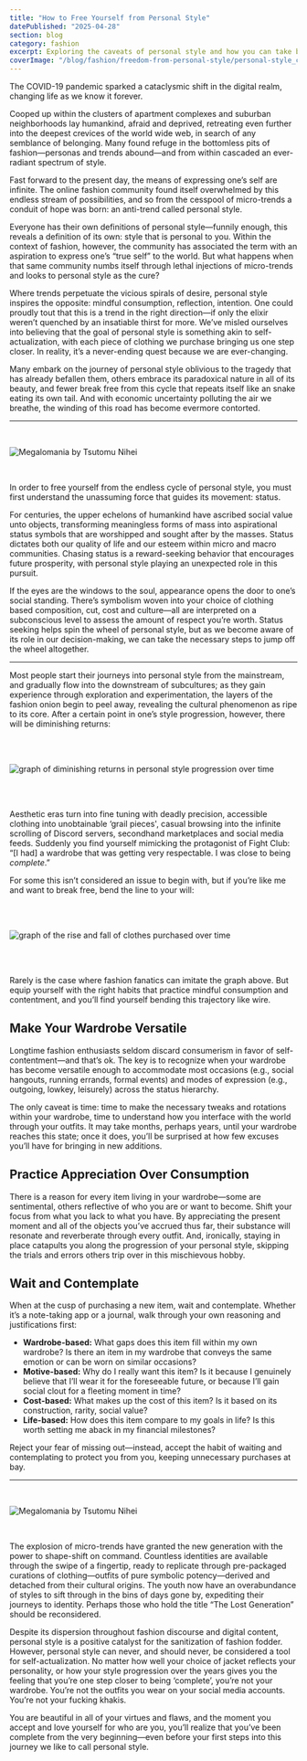 ```yaml
---
title: "How to Free Yourself from Personal Style"
datePublished: "2025-04-28"
section: blog
category: fashion
excerpt: Exploring the caveats of personal style and how you can take back control.
coverImage: "/blog/fashion/freedom-from-personal-style/personal-style_cover.webp"
---
```


The COVID-19 pandemic sparked a cataclysmic shift in the digital realm, changing life as we know it forever.

Cooped up within the clusters of apartment complexes and suburban neighborhoods lay humankind, afraid and deprived, retreating even further into the deepest crevices of the world wide web, in search of any semblance of belonging. Many found refuge in the bottomless pits of fashion—personas and trends abound—and from within cascaded an ever-radiant spectrum of style.

Fast forward to the present day, the means of expressing one’s self are infinite. The online fashion community found itself overwhelmed by this endless stream of possibilities, and so from the cesspool of micro-trends a conduit of hope was born: an anti-trend called personal style.

Everyone has their own definitions of personal style—funnily enough, this reveals a definition of its own: style that is personal to you. Within the context of fashion, however, the community has associated the term with an aspiration to express one’s “true self” to the world. But what happens when that same community numbs itself through lethal injections of micro-trends and looks to personal style as the cure?

Where trends perpetuate the vicious spirals of desire, personal style inspires the opposite: mindful consumption, reflection, intention. One could proudly tout that this is a trend in the right direction—if only the elixir weren’t quenched by an insatiable thirst for more. We’ve misled ourselves into believing that the goal of personal style is something akin to self-actualization, with each piece of clothing we purchase bringing us one step closer. In reality, it’s a never-ending quest because we are ever-changing.

Many embark on the journey of personal style oblivious to the tragedy that has already befallen them, others embrace its paradoxical nature in all of its beauty, and fewer break free from this cycle that repeats itself like an snake eating its own tail. And with economic uncertainty polluting the air we breathe, the winding of this road has become evermore contorted.

---

<br/>

<Image 
    src="/blog/fashion/freedom-from-personal-style/personal-style_1.webp" 
    alt="Megalomania by Tsutomu Nihei" 
    aspectRatio="2000:1434"
/>

<br/>

In order to free yourself from the endless cycle of personal style, you must first understand the unassuming force that guides its movement: status.

For centuries, the upper echelons of humankind have ascribed social value unto objects, transforming meaningless forms of mass into aspirational status symbols that are worshipped and sought after by the masses. Status dictates both our quality of life and our esteem within micro and macro communities. Chasing status is a reward-seeking behavior that encourages future prosperity, with personal style playing an unexpected role in this pursuit.

If the eyes are the windows to the soul, appearance opens the door to one’s social standing. There’s symbolism woven into your choice of clothing based composition, cut, cost and culture—all are interpreted on a subconscious level to assess the amount of respect you’re worth. Status seeking helps spin the wheel of personal style, but as we become aware of its role in our decision-making, we can take the necessary steps to jump off the wheel altogether.

---

Most people start their journeys into personal style from the mainstream, and gradually flow into the downstream of subcultures; as they gain experience through exploration and experimentation, the layers of the fashion onion begin to peel away, revealing the cultural phenomenon as ripe to its core. After a certain point in one’s style progression, however, there will be diminishing returns:

<br/>
<br/>

<Image 
    src="/blog/fashion/freedom-from-personal-style/personal-style_2.png"
    alt="graph of diminishing returns in personal style progression over time" 
    aspectRatio="2000:1192"
/>

<br/>
<br/>

Aesthetic eras turn into fine tuning with deadly precision, accessible clothing into unobtainable ‘grail pieces', casual browsing into the infinite scrolling of Discord servers, secondhand marketplaces and social media feeds. Suddenly you find yourself mimicking the protagonist of Fight Club: “[I had] a wardrobe that was getting very respectable. I was close to being _complete_.”

For some this isn’t considered an issue to begin with, but if you’re like me and want to break free, bend the line to your will:

<br/>
<br/>

<Image 
    src="/blog/fashion/freedom-from-personal-style/personal-style_3.png"
    alt="graph of the rise and fall of clothes purchased over time" 
    aspectRatio="2000:1192"
/>

<br/>
<br/>

Rarely is the case where fashion fanatics can imitate the graph above. But equip yourself with the right habits that practice mindful consumption and contentment, and you’ll find yourself bending this trajectory like wire.

## Make Your Wardrobe Versatile

Longtime fashion enthusiasts seldom discard consumerism in favor of self-contentment—and that’s ok. The key is to recognize when your wardrobe has become versatile enough to accommodate most occasions (e.g., social hangouts, running errands, formal events) and modes of expression (e.g., outgoing, lowkey, leisurely) across the status hierarchy.

The only caveat is time: time to make the necessary tweaks and rotations within your wardrobe, time to understand how you interface with the world through your outfits. It may take months, perhaps years, until your wardrobe reaches this state; once it does, you’ll be surprised at how few excuses you’ll have for bringing in new additions.

## Practice Appreciation Over Consumption

There is a reason for every item living in your wardrobe—some are sentimental, others reflective of who you are or want to become. Shift your focus from what you lack to what you have. By appreciating the present moment and all of the objects you’ve accrued thus far, their substance will resonate and reverberate through every outfit. And, ironically, staying in place catapults you along the progression of your personal style, skipping the trials and errors others trip over in this mischievous hobby.

## Wait and Contemplate

When at the cusp of purchasing a new item, wait and contemplate. Whether it’s a note-taking app or a journal, walk through your own reasoning and justifications first:

- **Wardrobe-based:** What gaps does this item fill within my own wardrobe? Is there an item in my wardrobe that conveys the same emotion or can be worn on similar occasions?
- **Motive-based:** Why do I really want this item? Is it because I genuinely believe that I’ll wear it for the foreseeable future, or because I’ll gain social clout for a fleeting moment in time?
- **Cost-based:** What makes up the cost of this item? Is it based on its construction, rarity, social value?
- **Life-based:** How does this item compare to my goals in life? Is this worth setting me aback in my financial milestones?

Reject your fear of missing out—instead, accept the habit of waiting and contemplating to protect you from you, keeping unnecessary purchases at bay.

---

<br/>

<Image 
    src="/blog/fashion/freedom-from-personal-style/personal-style_4.webp"
    alt="Megalomania by Tsutomu Nihei"
    aspectRatio="2000:1339"
/>

<br/>

The explosion of micro-trends have granted the new generation with the power to shape-shift on command. Countless identities are available through the swipe of a fingertip, ready to replicate through pre-packaged curations of clothing—outfits of pure symbolic potency—derived and detached from their cultural origins. The youth now have an overabundance of styles to sift through in the bins of days gone by, expediting their journeys to identity. Perhaps those who hold the title “The Lost Generation” should be reconsidered.

Despite its dispersion throughout fashion discourse and digital content, personal style is a positive catalyst for the sanitization of fashion fodder. However, personal style can never, and should never, be considered a tool for self-actualization. No matter how well your choice of jacket reflects your personality, or how your style progression over the years gives you the feeling that you’re one step closer to being ‘complete’, you’re not your wardrobe. You’re not the outfits you wear on your social media accounts. You’re not your fucking khakis.

You are beautiful in all of your virtues and flaws, and the moment you accept and love yourself for who are you, you’ll realize that you’ve been complete from the very beginning—even before your first steps into this journey we like to call personal style.
